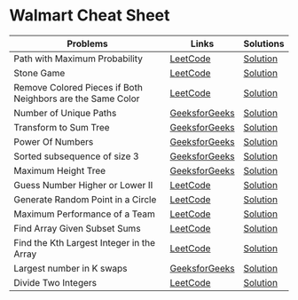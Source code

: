 <h1>Walmart Cheat Sheet</h1>

<table>
 <thead>
   <th>Problems</th>
   <th>Links</th>
  <th>Solutions</th>
 </thead>
 <tr>
   <td>Path with Maximum Probability</td>
   <td><a href="https://leetcode.com/problems/path-with-maximum-probability/" target="_blank">LeetCode</a></td>
   <td><a href="https://github.com/SantoshKumarSingh64/6Companies30days/blob/main/Walmart/Path%20with%20Maximum%20Probability/CPPSolution.cpp" target="_blank">Solution</a></td>
  </tr>
 <tr>
   <td>Stone Game</td>
   <td><a href="https://leetcode.com/problems/stone-game/" target="_blank">LeetCode</a></td>
   <td><a href="https://github.com/SantoshKumarSingh64/6Companies30days/blob/main/Walmart/Stone%20Game/CPPSolution.cpp" target="_blank">Solution</a></td>
  </tr>
 <tr>
   <td>Remove Colored Pieces if Both Neighbors are the Same Color</td>
   <td><a href="https://leetcode.com/problems/remove-colored-pieces-if-both-neighbors-are-the-same-color/" target="_blank">LeetCode</a></td>
   <td><a href="https://github.com/SantoshKumarSingh64/6Companies30days/blob/main/Walmart/Remove%20Colored%20Pieces%20if%20Both%20Neighbors%20are%20the%20Same%20Color/CPPSolution.cpp" target="_blank">Solution</a></td>
  </tr>
 <tr>
   <td>Number of Unique Paths</td>
   <td><a href="https://practice.geeksforgeeks.org/problems/number-of-unique-paths5339/1/" target="_blank">GeeksforGeeks</a></td>
   <td><a href="https://github.com/SantoshKumarSingh64/6Companies30days/blob/main/Walmart/Number%20of%20Unique%20Paths/CPPSolution.cpp" target="_blank">Solution</a></td>
  </tr>
 <tr>
   <td>Transform to Sum Tree</td>
   <td><a href="https://practice.geeksforgeeks.org/problems/transform-to-sum-tree/1/" target="_blank">GeeksforGeeks</a></td>
   <td><a href="https://github.com/SantoshKumarSingh64/6Companies30days/blob/main/Walmart/Transform%20to%20Sum%20Tree/CPPSolution.cpp" target="_blank">Solution</a></td>
  </tr>
 <tr>
   <td>Power Of Numbers</td>
   <td><a href="https://practice.geeksforgeeks.org/problems/power-of-numbers-1587115620/1" target="_blank">GeeksforGeeks</a></td>
   <td><a href="https://github.com/SantoshKumarSingh64/6Companies30days/blob/main/Walmart/Power%20Of%20Numbers/CPPSolution.cpp" target="_blank">Solution</a></td>
  </tr>
 <tr>
   <td>Sorted subsequence of size 3</td>
   <td><a href="https://practice.geeksforgeeks.org/problems/sorted-subsequence-of-size-3/1/" target="_blank">GeeksforGeeks</a></td>
   <td><a href="https://github.com/SantoshKumarSingh64/6Companies30days/blob/main/Walmart/Sorted%20subsequence%20of%20size%203/CPPSolution.cpp" target="_blank">Solution</a></td>
  </tr>
 <tr>
   <td>Maximum Height Tree</td>
   <td><a href="https://practice.geeksforgeeks.org/problems/maximum-height-tree4803/1" target="_blank">GeeksforGeeks</a></td>
   <td><a href="https://github.com/SantoshKumarSingh64/6Companies30days/blob/main/Walmart/Maximum%20Height%20Tree/CPPSolution.cpp" target="_blank">Solution</a></td>
  </tr>
 <tr>
   <td>Guess Number Higher or Lower II</td>
   <td><a href="https://leetcode.com/problems/guess-number-higher-or-lower-ii/" target="_blank">LeetCode</a></td>
   <td><a href="https://github.com/SantoshKumarSingh64/6Companies30days/blob/main/Walmart/Guess%20Number%20Higher%20or%20Lower%20II/CPPSolution.cpp" target="_blank">Solution</a></td>
  </tr>
 <tr>
   <td>Generate Random Point in a Circle</td>
   <td><a href="https://leetcode.com/problems/generate-random-point-in-a-circle/" target="_blank">LeetCode</a></td>
   <td><a href="https://github.com/SantoshKumarSingh64/6Companies30days/blob/main/Walmart/Generate%20Random%20Point%20in%20a%20Circle/CPPSolution.cpp" target="_blank">Solution</a></td>
  </tr>
 <tr>
   <td>Maximum Performance of a Team</td>
   <td><a href="https://leetcode.com/problems/maximum-performance-of-a-team/" target="_blank">LeetCode</a></td>
   <td><a href="https://github.com/SantoshKumarSingh64/6Companies30days/blob/main/Walmart/Maximum%20Performance%20of%20a%20Team/CPPSolution.cpp" target="_blank">Solution</a></td>
  </tr>
 <tr>
   <td>Find Array Given Subset Sums</td>
   <td><a href="https://leetcode.com/problems/find-array-given-subset-sums/" target="_blank">LeetCode</a></td>
   <td><a href="https://github.com/SantoshKumarSingh64/6Companies30days/blob/main/Walmart/Find%20Array%20Given%20Subset%20Sums/CPPSolutuion.cpp" target="_blank">Solution</a></td>
  </tr>
 <tr>
   <td>Find the Kth Largest Integer in the Array</td>
   <td><a href="https://leetcode.com/problems/find-the-kth-largest-integer-in-the-array/" target="_blank">LeetCode</a></td>
   <td><a href="https://github.com/SantoshKumarSingh64/6Companies30days/blob/main/Walmart/Find%20the%20Kth%20Largest%20Integer%20in%20the%20Array/CPPSolution.cpp" target="_blank">Solution</a></td>
  </tr>
 <tr>
   <td>Largest number in K swaps</td>
   <td><a href="https://practice.geeksforgeeks.org/problems/largest-number-in-k-swaps-1587115620/1/" target="_blank">GeeksforGeeks</a></td>
   <td><a href="https://github.com/SantoshKumarSingh64/6Companies30days/blob/main/Walmart/Largest%20number%20in%20K%20swaps/CPPSolution.cpp" target="_blank">Solution</a></td>
  </tr>
 <tr>
   <td>Divide Two Integers</td>
   <td><a href="https://leetcode.com/problems/divide-two-integers/" target="_blank">LeetCode</a></td>
   <td><a href="https://github.com/SantoshKumarSingh64/6Companies30days/blob/main/Walmart/Divide%20Two%20Integers/CPPSolution.cpp" target="_blank">Solution</a></td>
  </tr>
</table>
